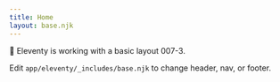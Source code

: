 ```yaml
---
title: Home
layout: base.njk
---
```

🚀 Eleventy is working with a basic layout 007-3.

Edit `app/eleventy/_includes/base.njk` to change header, nav, or footer.

